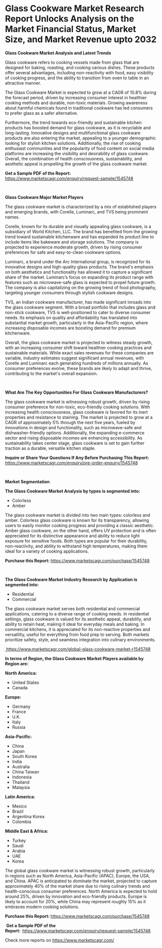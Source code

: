 <p><h1>Glass Cookware Market Research Report Unlocks Analysis on the Market Financial Status, Market Size, and Market Revenue upto 2032</h1></p><p><strong>Glass Cookware Market Analysis and Latest Trends</strong></p>
<p><p>Glass cookware refers to cooking vessels made from glass that are designed for baking, roasting, and cooking various dishes. These products offer several advantages, including non-reactivity with food, easy visibility of cooking progress, and the ability to transition from oven to table in an attractive manner.</p><p>The Glass Cookware Market is expected to grow at a CAGR of 10.8% during the forecast period, driven by increasing consumer interest in healthier cooking methods and durable, non-toxic materials. Growing awareness about harmful chemicals found in traditional cookware has led consumers to prefer glass as a safer alternative. </p><p>Furthermore, the trend towards eco-friendly and sustainable kitchen products has boosted demand for glass cookware, as it is recyclable and long-lasting. Innovative designs and multifunctional glass cookware products are also entering the market, appealing to a younger demographic looking for stylish kitchen solutions. Additionally, the rise of cooking enthusiast communities and the popularity of food content on social media platforms are increasing the visibility and desirability of glass cookware. Overall, the combination of health consciousness, sustainability, and aesthetic appeal is propelling the growth of the glass cookware market.</p></p>
<p><strong>Get a Sample PDF of the Report:&nbsp;</strong> <a href="https://www.marketscagr.com/enquiry/request-sample/1545748?utm_campaign=3442&utm_medium=2&utm_source=Github&utm_content=ia&utm_term=04042025&utm_id=glass-cookware">https://www.marketscagr.com/enquiry/request-sample/1545748</a></p>
<p>&nbsp;</p>
<p><strong>Glass Cookware Major Market Players</strong></p>
<p><p>The glass cookware market is characterized by a mix of established players and emerging brands, with Corelle, Luminarc, and TVS being prominent names. </p><p>Corelle, known for its durable and visually appealing glass cookware, is a subsidiary of World Kitchen, LLC. The brand has benefited from the growing trend toward sustainable kitchenware and has expanded its product line to include items like bakeware and storage solutions. The company is projected to experience moderate growth, driven by rising consumer preferences for safe and easy-to-clean cookware options. </p><p>Luminarc, a brand under the Arc International group, is recognized for its innovative designs and high-quality glass products. The brand's emphasis on both aesthetics and functionality has allowed it to capture a significant share of the market. Luminarc’s focus on expanding its product range with features such as microwave-safe glass is expected to propel future growth. The company is also capitalizing on the growing trend of food photography, targeting younger consumers through stylish cookware designs.</p><p>TVS, an Indian cookware manufacturer, has made significant inroads into the glass cookware segment. With a broad portfolio that includes glass and non-stick cookware, TVS is well-positioned to cater to diverse consumer needs. Its emphasis on quality and affordability has translated into substantial market growth, particularly in the Asia-Pacific region, where increasing disposable incomes are boosting demand for premium kitchenware.</p><p>Overall, the glass cookware market is projected to witness steady growth, with an increasing consumer shift toward healthier cooking practices and sustainable materials. While exact sales revenues for these companies are variable, industry estimates suggest significant annual revenues, with Corelle and Luminarc each generating hundreds of millions annually. As consumer preferences evolve, these brands are likely to adapt and thrive, contributing to the market's overall expansion.</p></p>
<p>&nbsp;</p>
<p><strong>What Are The Key Opportunities For Glass Cookware Manufacturers?</strong></p>
<p><p>The glass cookware market is witnessing robust growth, driven by rising consumer preference for non-toxic, eco-friendly cooking solutions. With increasing health consciousness, glass cookware is favored for its inert properties and resistance to staining. The market is projected to grow at a CAGR of approximately 5% through the next five years, fueled by innovations in design and functionality, such as microwave-safe and dishwasher-friendly options. Additionally, the expanding e-commerce sector and rising disposable incomes are enhancing accessibility. As sustainability takes center stage, glass cookware is set to gain further traction as a durable, versatile kitchen staple.</p></p>
<p><strong>Inquire or Share Your Questions If Any Before Purchasing This Report:</strong> <a href="https://www.marketscagr.com/enquiry/pre-order-enquiry/1545748?utm_campaign=3442&utm_medium=2&utm_source=Github&utm_content=ia&utm_term=04042025&utm_id=glass-cookware">https://www.marketscagr.com/enquiry/pre-order-enquiry/1545748</a></p>
<p>&nbsp;</p>
<p><strong>Market Segmentation</strong></p>
<p><strong>The Glass Cookware Market Analysis by types is segmented into:</strong></p>
<p><ul><li>Colorless</li><li>Amber</li></ul></p>
<p><p>The glass cookware market is divided into two main types: colorless and amber. Colorless glass cookware is known for its transparency, allowing users to easily monitor cooking progress and providing a classic aesthetic. Amber glass cookware, on the other hand, offers UV protection and is often appreciated for its distinctive appearance and ability to reduce light exposure for sensitive foods. Both types are popular for their durability, non-reactivity, and ability to withstand high temperatures, making them ideal for a variety of cooking applications.</p></p>
<p><strong>Purchase this Report:&nbsp;</strong><a href="https://www.marketscagr.com/purchase/1545748?utm_campaign=3442&utm_medium=2&utm_source=Github&utm_content=ia&utm_term=04042025&utm_id=glass-cookware">https://www.marketscagr.com/purchase/1545748</a></p>
<p>&nbsp;</p>
<p><strong>The Glass Cookware Market Industry Research by Application is segmented into:</strong></p>
<p><ul><li>Residential</li><li>Commercial</li></ul></p>
<p><p>The glass cookware market serves both residential and commercial applications, catering to a diverse range of cooking needs. In residential settings, glass cookware is valued for its aesthetic appeal, durability, and ability to retain heat, making it ideal for everyday meals and baking. In commercial kitchens, it is appreciated for its non-reactive properties and versatility, useful for everything from food prep to serving. Both markets prioritize safety, style, and seamless integration into culinary environments.</p></p>
<p><a href="https://www.marketscagr.com/global-glass-cookware-market-r1545748?utm_campaign=3442&utm_medium=2&utm_source=Github&utm_content=ia&utm_term=04042025&utm_id=glass-cookware">&nbsp;https://www.marketscagr.com/global-glass-cookware-market-r1545748</a></p>
<p><strong>In terms of Region, the Glass Cookware Market Players available by Region are:</strong></p>
<p>
    <p> <strong> North America: </strong>
        <ul>
            <li>United States</li>
            <li>Canada</li>
        </ul>
        </p> 
    <p> <strong> Europe: </strong>
        <ul>
            <li>Germany</li>
            <li>France</li>
            <li>U.K.</li>
            <li>Italy</li>
            <li>Russia</li>
        </ul>
        </p> 
    <p> <strong> Asia-Pacific: </strong>
        <ul>
            <li>China</li>
            <li>Japan</li>
            <li>South Korea</li>
            <li>India</li>
            <li>Australia</li>
            <li>China Taiwan</li>
            <li>Indonesia</li>
            <li>Thailand</li>
            <li>Malaysia</li>
        </ul>
        </p> 
    <p> <strong> Latin America: </strong>
        <ul>
            <li>Mexico</li>
            <li>Brazil</li>
            <li>Argentina Korea</li>
            <li>Colombia</li>
        </ul>
        </p> 
    <p> <strong> Middle East & Africa: </strong>
        <ul>
            <li>Turkey</li>
            <li>Saudi</li>
            <li>Arabia</li>
            <li>UAE</li>
            <li>Korea</li>
        </ul>
    </p>
    </p>
<p><p>The global glass cookware market is witnessing robust growth, particularly in regions such as North America, Asia-Pacific (APAC), Europe, the USA, and China. APAC is anticipated to dominate the market, projected to capture approximately 40% of the market share due to rising culinary trends and health-conscious consumer preferences. North America is expected to hold around 25%, driven by innovation and eco-friendly products. Europe is likely to account for 20%, while China may represent roughly 15% as it embraces modern cooking solutions.</p></p>
<p><strong>Purchase this Report: </strong><a href="https://www.marketscagr.com/purchase/1545748?utm_campaign=3442&utm_medium=2&utm_source=Github&utm_content=ia&utm_term=04042025&utm_id=glass-cookware">https://www.marketscagr.com/purchase/1545748</a></p>
<p>&nbsp;<strong>Get a Sample PDF of the Report:&nbsp;&nbsp;</strong><a href="https://www.marketscagr.com/enquiry/request-sample/1545748?utm_campaign=3442&utm_medium=2&utm_source=Github&utm_content=ia&utm_term=04042025&utm_id=glass-cookware">https://www.marketscagr.com/enquiry/request-sample/1545748</a></p>
<p><strong></strong></p>
<p>Check more reports on <a href="https://www.marketscagr.com/?utm_campaign=3442&utm_medium=2&utm_source=Github&utm_content=ia&utm_term=04042025&utm_id=glass-cookware">https://www.marketscagr.com/</a></p>
